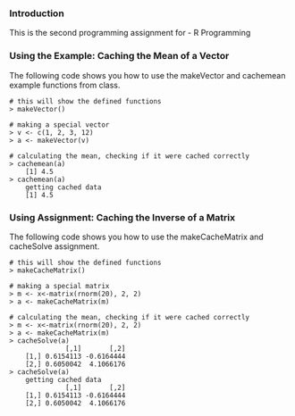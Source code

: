 ### Introduction

This is the second programming assignment for
    - R Programming

### Using the Example: Caching the Mean of a Vector

The following code shows you how to use the makeVector and cachemean example functions from class.

<!-- -->
    
    # this will show the defined functions
    > makeVector()

    # making a special vector
    > v <- c(1, 2, 3, 12)
    > a <- makeVector(v)

    # calculating the mean, checking if it were cached correctly
    > cachemean(a)
        [1] 4.5
    > cachemean(a)
        getting cached data
        [1] 4.5


### Using Assignment: Caching the Inverse of a Matrix

The following code shows you how to use the makeCacheMatrix and cacheSolve assignment.

<!-- -->

    # this will show the defined functions
    > makeCacheMatrix()

    # making a special matrix
    > m <- x<-matrix(rnorm(20), 2, 2)
    > a <- makeCacheMatrix(m)

    # calculating the mean, checking if it were cached correctly
    > m <- x<-matrix(rnorm(20), 2, 2)
    > a <- makeCacheMatrix(m)
    > cacheSolve(a)
                  [,1]       [,2]
        [1,] 0.6154113 -0.6164444
        [2,] 0.6050042  4.1066176
    > cacheSolve(a)
        getting cached data
                  [,1]       [,2]
        [1,] 0.6154113 -0.6164444
        [2,] 0.6050042  4.1066176

